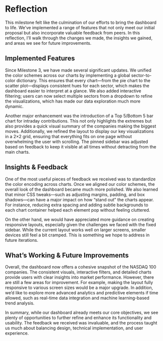 # Reflection

This milestone felt like the culmination of our efforts to bring the dashboard to life. We’ve implemented a range of features that not only meet our initial proposal but also incorporate valuable feedback from peers. In this reflection, I’ll walk through the changes we made, the insights we gained, and areas we see for future improvements.

## Implemented Features

Since Milestone 3, we have made several significant updates. We unified the color schemes across our charts by implementing a global sector-to-color dictionary. This ensures that every chart—from the pie chart to the scatter plot—displays consistent hues for each sector, which makes the dashboard easier to interpret at a glance. We also added interactive filtering; users can now select multiple sectors from a dropdown to refine the visualizations, which has made our data exploration much more dynamic.

Another major enhancement was the introduction of a Top 5/Bottom 5 bar chart for intraday contributions. This not only highlights the extremes but also provides a quick visual summary of the companies making the biggest moves. Additionally, we refined the layout to display our key visualizations in a 2×2 grid, ensuring that everything fits on one page without overwhelming the user with scrolling. The pinned sidebar was adjusted based on feedback to keep it visible at all times without detracting from the main charts.

## Insights & Feedback

One of the most useful pieces of feedback we received was to standardize the color encoding across charts. Once we aligned our color schemes, the overall look of the dashboard became much more polished. We also learned that minor CSS tweaks—such as adjusting margins, padding, and box shadows—can have a major impact on how “stand out” the charts appear. For instance, reducing extra spacing and adding subtle backgrounds to each chart container helped each element pop without feeling cluttered.

On the other hand, we would have appreciated more guidance on creating responsive layouts, especially given the challenges we faced with the fixed sidebar. While the current layout works well on larger screens, smaller devices still feel a bit cramped. This is something we hope to address in future iterations.

## What’s Working & Future Improvements

Overall, the dashboard now offers a cohesive snapshot of the NASDAQ 100 companies. The consistent visuals, interactive filters, and detailed charts provide users with clear insights into market performance. However, there are still a few areas for improvement. For example, making the layout fully responsive to various screen sizes would be a major upgrade. In addition, we’d like to explore more advanced analytics and predictive elements if time allowed, such as real-time data integration and machine learning-based trend analysis.

In summary, while our dashboard already meets our core objectives, we see plenty of opportunities to further refine and enhance its functionality and usability. The feedback we received was invaluable, and the process taught us much about balancing design, technical implementation, and user experience.
